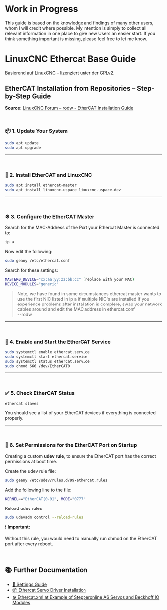 # **Work in Progress**

This guide is based on the knowledge and findings of many other users, whom I will credit where possible. My intention is simply to collect all relevant information in one place to give new Users an easier start. 
If you think something important is missing, please feel free to let me know.

# LinuxCNC Ethercat Base Guide
Basierend auf [LinuxCNC](https://linuxcnc.org) – lizenziert unter der [GPLv2](https://www.gnu.org/licenses/old-licenses/gpl-2.0.html).

## EtherCAT Installation from Repositories – Step-by-Step Guide
**Source:** [LinuxCNC Forum – rodw - EtherCAT Installation Guide](https://forum.linuxcnc.org/ethercat/45336-ethercat-installation-from-repositories-how-to-step-by-step)

&nbsp;
### 📦 1. Update Your System

```bash
sudo apt update
sudo apt upgrade
```

---
&nbsp;
### 🔧 2. Install EtherCAT and LinuxCNC

```bash
sudo apt install ethercat-master
sudo apt install linuxcnc-uspace linuxcnc-uspace-dev
```

---
&nbsp;
### ⚙️ 3. Configure the EtherCAT Master

Search for the MAC-Address of the Port your Ethercat Master is connected to:
```bash
ip a
```

Now edit the following:
```bash
sudo geany /etc/ethercat.conf
```

Search for these settings:
```bash
MASTER0_DEVICE="xx:aa:yy:zz:bb:cc" (replace with your MAC)
DEVICE_MODULES="generic"
```

> Note, we have found in some circumstances ethercat master wants to use the first NIC listed in ip a if multiple NIC's are installed
If you experience problems after installation is complere, swap your network cables around and edit the MAC address in ethercat.conf\
--rodw

---
&nbsp;
### 🔌 4. Enable and Start the EtherCAT Service

```bash
sudo systemctl enable ethercat.service
sudo systemctl start ethercat.service
sudo systemctl status ethercat.service
sudo chmod 666 /dev/EtherCAT0
```

---
&nbsp;
### ✅ 5. Check EtherCAT Status

```bash
ethercat slaves
```

You should see a list of your EtherCAT devices if everything is connected properly.

---
&nbsp;
### 🔐 6. Set Permissions for the EtherCAT Port on Startup
Creating a custom **udev rule**, to ensure the EtherCAT port has the correct permissions at boot time.

Create the udev rule file:
```bash
sudo geany /etc/udev/rules.d/99-ethercat.rules
```

Add the following line to the file:
```bash
KERNEL=="EtherCAT[0-9]", MODE="0777"
```

Reload udev rules
```bash
sudo udevadm control --reload-rules
```

❗ **Important:**

Without this rule, you would need to manually run chmod on the EtherCAT port after every reboot.

&nbsp;
&nbsp;

## 📚 Further Documentation

- [🔧 Settings Guide](docs/README.md)
- [📦 Ethercat Servo Driver Installation](docs/cia402_installation)
- [⚙️ Ethercat.xml at Example of Stepperonline A6 Servos and Beckhoff IO Modules](docs/Ethercat_Servo_Config.md)
